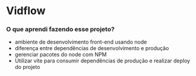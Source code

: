 # Vidflow
### O que aprendi fazendo esse projeto?
- ambiente de desenvolvimento front-end usando node
- diferença entre dependências de desenvolvimento e produção
- gerenciar pacotes do node com NPM
- Utilizar vite para consumir dependências de produção e realizar deploy do projeto
